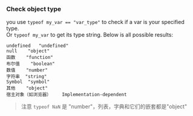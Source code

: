 ### Check object type

you use `typeof my_var == "var_type"` to check if a var is your specified type.  
Or `typeof my_var` to get its type string. Below is all possible results:

    undefined   "undefined"
    null    "object"
    函数    "function"
    布尔值    "boolean"
    数值    "number"
    字符串  "string"
    Symbol  "symbol"
    其他    "object"
    宿主对象（如浏览器）    Implementation-dependent

> 注意 `typeof NaN` 是 "number"，列表，字典和它们的嵌套都是"object"
